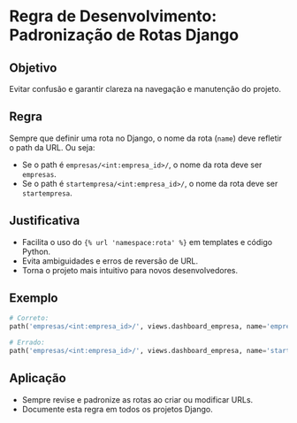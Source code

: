 # Regra de Desenvolvimento: Padronização de Rotas Django

## Objetivo
Evitar confusão e garantir clareza na navegação e manutenção do projeto.

## Regra
Sempre que definir uma rota no Django, o nome da rota (`name`) deve refletir o path da URL. Ou seja:
- Se o path é `empresas/<int:empresa_id>/`, o nome da rota deve ser `empresas`.
- Se o path é `startempresa/<int:empresa_id>/`, o nome da rota deve ser `startempresa`.

## Justificativa
- Facilita o uso do `{% url 'namespace:rota' %}` em templates e código Python.
- Evita ambiguidades e erros de reversão de URL.
- Torna o projeto mais intuitivo para novos desenvolvedores.

## Exemplo
```python
# Correto:
path('empresas/<int:empresa_id>/', views.dashboard_empresa, name='empresas')

# Errado:
path('empresas/<int:empresa_id>/', views.dashboard_empresa, name='startempresa')
```

## Aplicação
- Sempre revise e padronize as rotas ao criar ou modificar URLs.
- Documente esta regra em todos os projetos Django.
